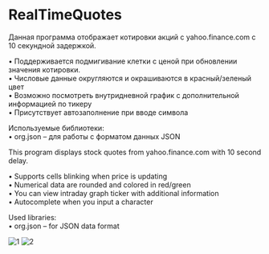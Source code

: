 # RealTimeQuotes
Данная программа отображает котировки акций c yahoo.finance.com c 10 секундной задержкой.

• Поддерживается подмигивание клетки с ценой при обновлении значения котировки.  
• Числовые данные округляются и окрашиваются в красный/зеленый цвет  
• Возможно посмотреть внутридневной график с дополнительной информацией по тикеру  
• Присутствует автозаполнение при вводе символа  

Используемые библиотеки:  
• org.json – для работы с форматом данных JSON  

This program displays stock quotes from yahoo.finance.com with 10 second delay.

• Supports cells blinking when price is updating   
• Numerical data are rounded and colored in red/green  
• You can view intraday graph ticker with additional information  
• Autocomplete when you input a character  

Used libraries:  
• org.json – for JSON data format   

![1](https://cloud.githubusercontent.com/assets/13558216/11502403/128d7986-9854-11e5-99df-0694a45939bd.PNG)
![2](https://cloud.githubusercontent.com/assets/13558216/11502406/1526ecae-9854-11e5-94ab-9b8678cc71bb.PNG)
